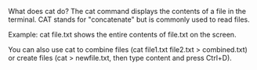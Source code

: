 What does cat do?
The cat command displays the contents of a file in the terminal. CAT stands for "concatenate" but is commonly used to read files.

Example: cat file.txt shows the entire contents of file.txt on the screen.

You can also use cat to combine files (cat file1.txt file2.txt > combined.txt) or create files (cat > newfile.txt, then type content and press Ctrl+D).